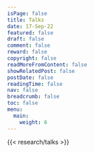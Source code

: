 ```yaml
---
isPage: false
title: Talks
date: 17-Sep-22
featured: false
draft: false
comment: false
reward: false
copyright: false
readMoreFromContent: false
showRelatedPost: false
postDate: false
readingTime: false
nav: false
breadcrumb: false
toc: false
menu:
  main:
    weight: 6
---
```


{{< research/talks >}}

